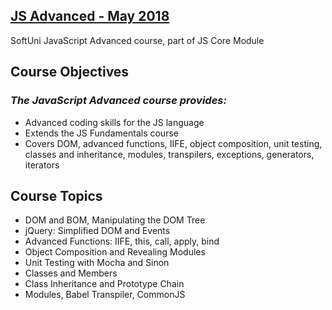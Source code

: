 ## [JS Advanced - May 2018](https://softuni.bg/trainings/1969/js-advanced-june-2018)
SoftUni JavaScript Advanced course, part of JS Core Module

## Course Objectives
### **_The JavaScript Advanced course provides:_**

 - Advanced coding skills for the JS language
 - Extends the JS Fundamentals course
 - Covers DOM, advanced functions, IIFE, object composition, unit testing, classes and inheritance, modules, transpilers, exceptions, generators, iterators


## Course Topics
 - DOM and BOM, Manipulating the DOM Tree
 - jQuery: Simplified DOM and Events
 - Advanced Functions: IIFE, this, call, apply, bind
 - Object Composition and Revealing Modules
 - Unit Testing with Mocha and Sinon
 - Classes and Members
 - Class Inheritance and Prototype Chain
 - Modules, Babel Transpiler, CommonJS
